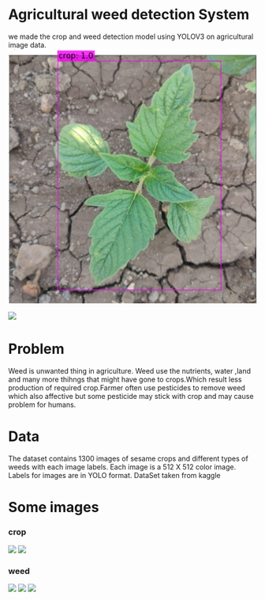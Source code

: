# Agricultural weed detection System
we made the crop and weed detection model using YOLOV3 on agricultural image data.
![](https://github.com/RathanGP/Agricultural_weed_detection_System/blob/main/performing_detection/data/detection/detection.jpg)



![](https://github.com/RathanGP/Weed_Detection_System/blob/main/performing_detection/data/detection/detection_1.jpeg)


# Problem
Weed is unwanted thing in agriculture. Weed use the nutrients, water ,land and many more thihngs that might have gone to crops.Which result less production of required crop.Farmer often use pesticides to remove weed which also affective but some pesticide may stick with crop and may cause problem for humans.

# Data
The dataset contains 1300 images of sesame crops and different types of weeds with each image labels.
Each image is a 512 X 512 color image. Labels for images are in YOLO format.
DataSet taken from kaggle

# Some images
### crop
![](https://www.googleapis.com/download/storage/v1/b/kaggle-user-content/o/inbox%2F3745280%2Fdd84e10cd56c74516656e1fee2742763%2Ftal_55.jpeg?generation=1589438968788391&alt=media)
![](https://www.googleapis.com/download/storage/v1/b/kaggle-user-content/o/inbox%2F3745280%2Fbf8669472ca779a36fbd992c6ee80b9b%2Ftal_44.jpeg?generation=1589438975110310&alt=media)

### weed
![](https://www.googleapis.com/download/storage/v1/b/kaggle-user-content/o/inbox%2F3745280%2F223e1ae1bc2b2d976ccf79685bb5ef24%2Fimage_359.jpeg?generation=1589439154681622&alt=media)
![](https://www.googleapis.com/download/storage/v1/b/kaggle-user-content/o/inbox%2F3745280%2Fec12dbafbf4b5b6e1b46cc1a47e95147%2Fimage_528.jpeg?generation=1589439166010189&alt=media)
![](https://www.googleapis.com/download/storage/v1/b/kaggle-user-content/o/inbox%2F3745280%2Fc4e147d01af2667a293c3ff1caac6a85%2Fimage_21.jpeg?generation=1589439187082625&alt=media)


  
 


  

